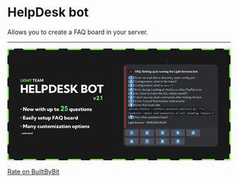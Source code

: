 # HelpDesk bot
Allows you to create a FAQ board in your server.

---

![Display thumbnail](./thumbnail.png)

[Rate on BuiltByBit](https://builtbybit.com/resources/helpdesk-bot-faq-board-creator.28120/)